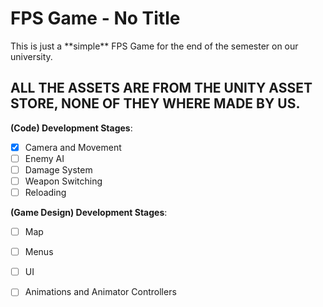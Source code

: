 # FPS Game - No Title

<p>This is just a **simple** FPS Game for the end of the semester on our university.</p>

## ALL THE ASSETS ARE FROM THE UNITY ASSET STORE, NONE OF THEY WHERE MADE BY US.


**(Code) Development Stages**:
- [x] Camera and Movement
- [ ] Enemy AI
- [ ] Damage System
- [ ] Weapon Switching
- [ ] Reloading

**(Game Design) Development Stages**:
- [ ] Map
- [ ] Menus
- [ ] UI
- [ ] Animations and Animator Controllers

